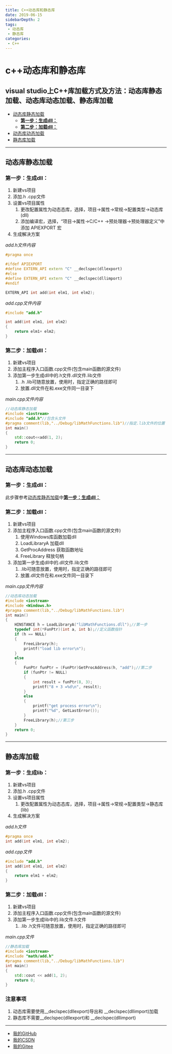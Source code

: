```yaml
---
title: C++动态库和静态库
date: 2019-06-15
sidebarDepth: 2
tags:
 - 动态库
 - 静态库
categories:
 - C++
---
```

# c++动态库和静态库
## visual studio上C++库加载方式及方法：动态库静态加载、动态库动态加载、静态库加载
- [动态库静态加载](#动态库静态加载)
  - [**第一步：生成dll：**](#**第一步：生成dll：**)
  - [**第二步：加载dll：**](#**第二步：加载dll：**)
- [动态库动态加载](#动态库动态加载)
- [静态库加载](#静态库加载)

----------------------
## 动态库静态加载
### **第一步：生成dll：**
1. 新建vs项目
2. 添加.h .cpp文件
3. 设置vs项目属性
   1. 更改配置属性为动态态库，选择，项目->属性->常规->配置类型->动态库(dll)
   2. 添加编译宏，选择，“项目->属性->C/C++ ->预处理器->预处理器定义”中添加 APIEXPORT 宏
4. 生成解决方案

*add.h文件内容*
```c++
#pragma once

#ifdef APIEXPORT
#define EXTERN_API extern "C" __declspec(dllexport)
#else
#define EXTERN_API extern "C" __declspec(dllimport)
#endif

EXTERN_API int add(int elm1, int elm2);
```
*add.cpp文件内容*
```c++
#include "add.h"

int add(int elm1, int elm2)
{
	return elm1+ elm2;
}
```
### **第二步：加载dll：**
1. 新建vs项目
2. 添加主程序入口函数.cpp文件(包含main函数的源文件)
3. 添加第一步生成dll中的.h文件.dll文件.lib文件
   1. .h .lib可随意放置，使用时，指定正确的路径即可
   2. 放置.dll文件在和.exe文件同一目录下

*main.cpp文件内容*
```c++
//动态库静态加载
#include <iostream>
#include "add.h"//包含头文件
#pragma comment(lib,"../Debug/libMathFunctions.lib")//指定.lib文件的位置
int main()
{
	std::cout<<add(1, 2);
	return 0;
}
```
--------------------------
## 动态库动态加载
### **第一步：生成dll：**
此步骤参考[动态库静态加载](#动态库静态加载)中[**第一步：生成dll：**](#第一步：生成dll)
### **第二步：加载dll：**
1. 新建vs项目
2. 添加主程序入口函数.cpp文件(包含main函数的源文件)
	1. 使用Windows库函数加载dll
	2. LoadLibraryA 加载dll
	3. GetProcAddress 获取函数地址
	4. FreeLibrary 释放句柄
3. 添加第一步生成dll中的.dll文件.lib文件
   1. .lib可随意放置，使用时，指定正确的路径即可
   2. 放置.dll文件在和.exe文件同一目录下

*main.cpp文件内容*
```c++
//动态库动态加载
#include <iostream>
#include <Windows.h>
#pragma comment(lib,"../Debug/libMathFunctions.lib")
int main()
{
	HINSTANCE h = LoadLibraryA("libMathFunctions.dll");//第一步
	typedef int(*FunPtr)(int a, int b);//定义函数指针
	if (h == NULL)
	{
		FreeLibrary(h);
		printf("load lib error\n");
	}
	else
	{
		FunPtr funPtr = (FunPtr)GetProcAddress(h, "add");//第二步
		if (funPtr != NULL)
		{
			int result = funPtr(8, 3);
			printf("8 + 3 =%d\n", result);
		}
		else
		{
			printf("get process error\n");
			printf("%d", GetLastError());
		}
		FreeLibrary(h);//第三步
	}
	return 0;
}
```
----------------------------
## 静态库加载
### **第一步：生成lib：**
1. 新建vs项目
2. 添加.h .cpp文件
3. 设置vs项目属性
   1. 更改配置属性为动态态库，选择，项目->属性->常规->配置类型->静态库(lib)
4. 生成解决方案

*add.h文件*
```c++
#pragma once
int add(int elm1, int elm2);
```
*add.cpp文件*
```c++
#include "add.h"
int add(int elm1, int elm2)
{
	return elm1 + elm2;
}
```
### **第二步：加载dll：**
1. 新建vs项目
2. 添加主程序入口函数.cpp文件(包含main函数的源文件)
3. 添加第一步生成lib中的.lib文件.h文件
   1. .lib .h文件可随意放置，使用时，指定正确的路径即可

*main.cpp文件*
```c++
//静态库加载
#include <iostream>
#include "math/add.h"
#pragma comment(lib,"../Debug/libMathFunctions.lib")
int main()
{
	std::cout << add(1, 2);
	return 0;
}
```
### 注意事项
1. 动态库需要使用__declspec(dllexport)导出和 __declspec(dllimport)加载
2. 静态库不需要__declspec(dllexport)和 __declspec(dllimport)
------------------
- [我的GitHub](https://github.com/shuhaiwen "https://github.com/shuhaiwen") 
- [我的CSDN](https://blog.csdn.net/u014140383 "https://blog.csdn.net/u014140383")
- [我的Gitee](https://gitee.com/shuhaiwen "https://gitee.com/shuhaiwen")
